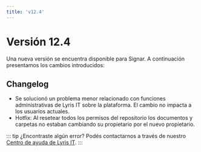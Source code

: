 ```yaml
---
title: 'v12.4'
---
```


# Versión 12.4

Una nueva versión se encuentra disponible para Signar. A continuación presentamos los cambios introducidos:

## Changelog 

- Se solucionó un problema menor relacionado con funciones administrativas de Lyris IT sobre la plataforma. El cambio no impacta a los usuarios actuales.
- Hotfix: Al resetear todos los permisos del repositorio los documentos y carpetas no estaban cambiando su propietario por el nuevo propietario.


::: tip ¿Encontraste algún error?
Podés contactarnos a través de nuestro [Centro de ayuda de Lyris IT](https://soporte-lyris.atlassian.net/servicedesk/customer/portals).
:::